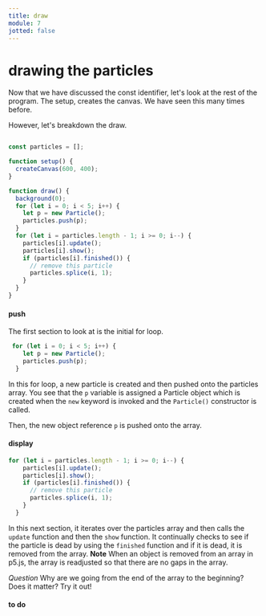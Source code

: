 ```yaml
---
title: draw
module: 7
jotted: false
---
```


# drawing the particles

Now that we have discussed the const identifier, let's look at the rest of the program.  The setup, creates the canvas.  We have seen this many times before.

However, let's breakdown the draw.

```js

const particles = [];

function setup() {
  createCanvas(600, 400);
}

function draw() {
  background(0);
  for (let i = 0; i < 5; i++) {
    let p = new Particle();
    particles.push(p);
  }
  for (let i = particles.length - 1; i >= 0; i--) {
    particles[i].update();
    particles[i].show();
    if (particles[i].finished()) {
      // remove this particle
      particles.splice(i, 1);
    }
  }
}
```

#### push

The first section to look at is the initial for loop.

```js
 for (let i = 0; i < 5; i++) {
    let p = new Particle();
    particles.push(p);
  }
```

In this for loop, a new particle is created and then pushed onto the particles array.  You see that the `p` variable is assigned a Particle object which is created when the `new` keyword is invoked and the `Particle()` constructor is called.

<!-- T/F is the constructor a function?  How do we know if it is or not?-->

Then, the new object reference `p` is pushed onto the array.

#### display

```js
for (let i = particles.length - 1; i >= 0; i--) {
    particles[i].update();
    particles[i].show();
    if (particles[i].finished()) {
      // remove this particle
      particles.splice(i, 1);
    }
  }
```
In this next section, it iterates over the particles array and then calls the `update` function and then the `show` function.  It continually checks to see if the particle is dead by using the `finished` function and if it is dead, it is removed from the array.  **Note** When an object is removed from an array in p5.js, the array is readjusted so that there are no gaps in the array.  

_Question_ Why are we going from the end of the array to the beginning?  Does it matter?  Try it out!

#### to do 